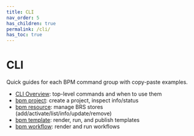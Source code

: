 ```yaml
---
title: CLI
nav_order: 5
has_children: true
permalink: /cli/
has_toc: true
---
```


# CLI
Quick guides for each BPM command group with copy-paste examples.

- [CLI Overview](./overview.md): top-level commands and when to use them
- [bpm project](./bpm-project.md): create a project, inspect info/status
- [bpm resource](./bpm-resource.md): manage BRS stores (add/activate/list/info/update/remove)
- [bpm template](./bpm-template.md): render, run, and publish templates
- [bpm workflow](./bpm-workflow.md): render and run workflows
